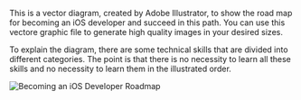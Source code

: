 This is a vector diagram, created by Adobe Illustrator, to show the road map for becoming an iOS developer and succeed in this path. You can use this vectore graphic file to generate high quality images in your desired sizes.

To explain the diagram, there are some technical skills that are divided into different categories. The point is that there is no necessity to learn all these skills and no necessity to learn them in the illustrated order.

![Becoming an iOS Developer Roadmap](https://amirrezaeghtedari.com/wp-content/uploads/2021/02/Becoming-an-iOS-Developer-Roadmap-2021.svg)

